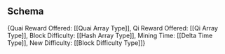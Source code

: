 ## Schema

{Quai Reward Offered: [[Quai Array Type]],
Qi Reward Offered: [[Qi Array Type]],
Block Difficulty: [[Hash Array Type]],
Mining Time: [[Delta Time Type]],
New Difficulty: [[Block Difficulty Type]]}
